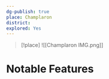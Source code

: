 ```yaml
---
dg-publish: true
place: Champlaron
district:
explored: Yes
---
```


>[!place]
>![[Champlaron IMG.png]]


# Notable Features